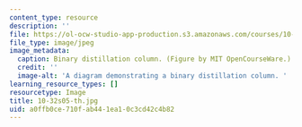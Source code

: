 ```yaml
---
content_type: resource
description: ''
file: https://ol-ocw-studio-app-production.s3.amazonaws.com/courses/10-32-separation-processes-spring-2005/a0ffb0ce710fab441ea10c3cd42c4b82_10-32s05-th.jpg
file_type: image/jpeg
image_metadata:
  caption: Binary distillation column. (Figure by MIT OpenCourseWare.)
  credit: ''
  image-alt: 'A diagram demonstrating a binary distillation column. '
learning_resource_types: []
resourcetype: Image
title: 10-32s05-th.jpg
uid: a0ffb0ce-710f-ab44-1ea1-0c3cd42c4b82
---
```

